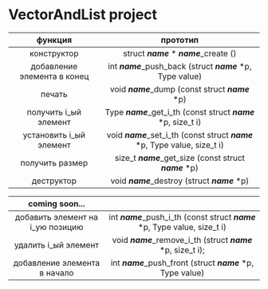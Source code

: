 # VectorAndList project

| функция | прототип |
| :---: | :---: |
| конструктор | struct **_name_** * **_name_**_create () |
| добавление элемента в конец | int **_name_**_push_back (struct **_name_** *p, Type value) |
| печать | void **_name_**_dump (const struct **_name_** *p) |
| получить i_ый элемент | Type **_name_**_get_i_th (const struct **_name_** *p, size_t i) |
| установить i_ый элемент | void **_name_**_set_i_th (const struct **_name_** *p, Type value, size_t i) |
| получить размер | size_t **_name_**_get_size (const struct **_name_** *p) |
| деструктор | void **_name_**_destroy (struct **_name_** *p) |

| coming soon... | |
| :---: | :---: |
| добавить элемент на i_ую позицию | int **_name_**_push_i_th (const struct **_name_** *p, Type value, size_t i) |
| удалить i_ый элемент | void **_name_**_remove_i_th (struct **_name_** *p, size_t i);|
| добавление элемента в начало | int **_name_**_push_front (struct **_name_** *p, Type value) |
